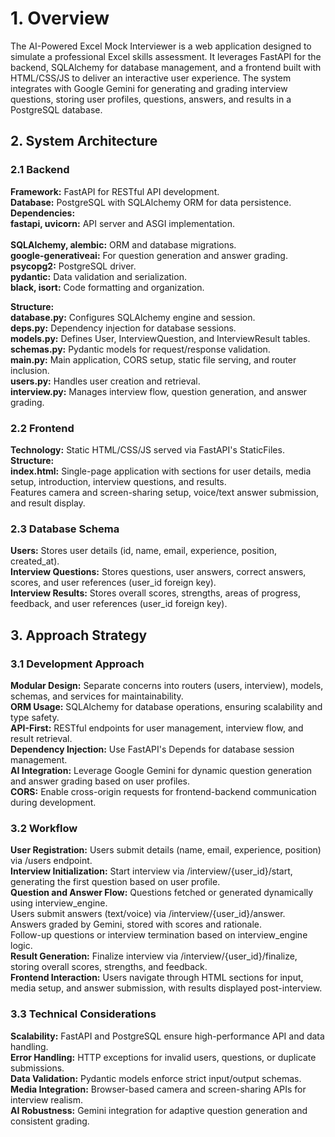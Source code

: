 # 1. Overview

The AI-Powered Excel Mock Interviewer is a web application designed to simulate a professional Excel skills assessment. It leverages FastAPI for the backend, SQLAlchemy for database management, and a frontend built with HTML/CSS/JS to deliver an interactive user experience. The system integrates with Google Gemini for generating and grading interview questions, storing user profiles, questions, answers, and results in a PostgreSQL database.


## 2. System Architecture
### 2.1 Backend

**Framework:** FastAPI for RESTful API development.<br>
**Database:** PostgreSQL with SQLAlchemy ORM for data persistence.<br>
**Dependencies:**<br>
**fastapi, uvicorn:** API server and ASGI implementation.<br>  
**SQLAlchemy, alembic:** ORM and database migrations.<br>
**google-generativeai:** For question generation and answer grading.<br>
**psycopg2:** PostgreSQL driver.<br>
**pydantic:** Data validation and serialization.<br>
**black, isort:** Code formatting and organization.<br>


**Structure:** <br>
**database.py:** Configures SQLAlchemy engine and session.<br>
**deps.py:** Dependency injection for database sessions.<br>
**models.py:** Defines User, InterviewQuestion, and InterviewResult tables.<br>
**schemas.py:** Pydantic models for request/response validation.<br>
**main.py:** Main application, CORS setup, static file serving, and router inclusion.<br>
**users.py:** Handles user creation and retrieval.<br>
**interview.py:** Manages interview flow, question generation, and answer grading.<br>
                


### 2.2 Frontend

**Technology:** Static HTML/CSS/JS served via FastAPI's StaticFiles.
**Structure:** <br>
**index.html:** Single-page application with sections for user details, media setup, introduction, interview questions, and results.<br>
                Features camera and screen-sharing setup, voice/text answer submission, and result display.



### 2.3 Database Schema

**Users:** Stores user details (id, name, email, experience, position, created_at).<br>
**Interview Questions:** Stores questions, user answers, correct answers, scores, and user references (user_id foreign key).<br>
**Interview Results:** Stores overall scores, strengths, areas of progress, feedback, and user references (user_id foreign key).<br>

## 3. Approach Strategy
### 3.1 Development Approach

**Modular Design:** Separate concerns into routers (users, interview), models, schemas, and services for maintainability.<br>
**ORM Usage:** SQLAlchemy for database operations, ensuring scalability and type safety.<br>
**API-First:** RESTful endpoints for user management, interview flow, and result retrieval.<br>
**Dependency Injection:** Use FastAPI's Depends for database session management.<br>
**AI Integration:** Leverage Google Gemini for dynamic question generation and answer grading based on user profiles.<br>
**CORS:** Enable cross-origin requests for frontend-backend communication during development.<br>

### 3.2 Workflow

**User Registration:** Users submit details (name, email, experience, position) via /users endpoint.<br>
**Interview Initialization:** Start interview via /interview/{user_id}/start, generating the first question based on user profile.<br>
**Question and Answer Flow:** Questions fetched or generated dynamically using interview_engine.<br>
                              Users submit answers (text/voice) via /interview/{user_id}/answer.<br>
                              Answers graded by Gemini, stored with scores and rationale.<br>
                              Follow-up questions or interview termination based on interview_engine logic.<br>
**Result Generation:** Finalize interview via /interview/{user_id}/finalize, storing overall scores, strengths, and feedback.<br>
**Frontend Interaction:** Users navigate through HTML sections for input, media setup, and answer submission, with results displayed post-interview.

### 3.3 Technical Considerations

**Scalability:** FastAPI and PostgreSQL ensure high-performance API and data handling.<br>
**Error Handling:** HTTP exceptions for invalid users, questions, or duplicate submissions.<br>
**Data Validation:** Pydantic models enforce strict input/output schemas.<br>
**Media Integration:** Browser-based camera and screen-sharing APIs for interview realism.<br>
**AI Robustness:** Gemini integration for adaptive question generation and consistent grading.<br>

